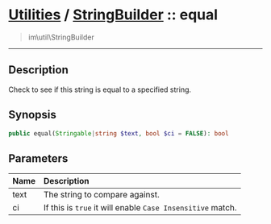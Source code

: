 # [Utilities](util.md) / [StringBuilder](util-StringBuilder.md) :: equal
 > im\util\StringBuilder
____

## Description
Check to see if this string is equal to a specified string.

## Synopsis
```php
public equal(Stringable|string $text, bool $ci = FALSE): bool
```

## Parameters
| Name | Description |
| :--- | :---------- |
| text | The string to compare against. |
| ci | If this is `true` it will enable `Case Insensitive` match. |
